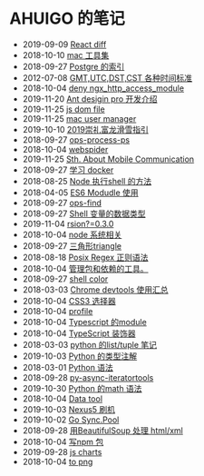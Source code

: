 # AHUIGO 的笔记
- 2019-09-09 [React diff](/b/ria/react-diff) 
- 2018-10-10 [mac 工具集](/b/mac/mac-tool) 
- 2018-09-27 [Postgre 的索引](/b/db/postgre-index) 
- 2012-07-08 [GMT,UTC,DST,CST 各种时间标准](/b/c/shell-time) 
- 2018-10-04 [deny ngx_http_access_module](/b/nginx/nginx-location) 
- 2019-11-20 [Ant desigin pro 开发介绍](/b/ria/umi/umi-antd-pro) 
- 2019-11-25 [js dom file](/b/ria/js-dom-file) 
- 2019-11-25 [mac user manager](/b/mac/mac-user) 
- 2019-10-10 [2019崇礼富龙滑雪指引](/b/life/ski) 
- 2018-09-27 [ops-process-ps](/b/c/ops-process-ps) 
- 2018-10-04 [webspider](/b/py/py-webspider) 
- 2019-11-25 [Sth. About Mobile Communication](/b/life/life-mobile) 
- 2018-09-27 [学习 docker](/b/arch/docker-) 
- 2018-08-25 [Node 执行shell 的方法](/b/ria/node-shell) 
- 2018-04-05 [ES6 Modudle 使用](/b/ria/js-module-es6) 
- 2018-09-27 [ops-find](/b/c/shell-find) 
- 2018-09-27 [Shell 变量的数据类型](/b/c/1.shell-var) 
- 2019-11-04 [rsion?=0.3.0](/b/arch/docker-makefile) 
- 2018-10-04 [node 系统相关](/b/ria/node-os) 
- 2018-09-27 [三角形triangle](/b/math/geo-triangle) 
- 2018-08-18 [Posix Regex 正则语法](/b/code/code-regex) 
- 2018-10-04 [管理包和依赖的工具。](/b/py/py-pkg) 
- 2018-09-27 [shell color](/b/c/shell-color) 
- 2018-03-03 [Chrome devtools 使用汇总](/b/ria/js-debug-chrome) 
- 2018-10-04 [CSS3 选择器](/b/ria/js-css-selector) 
- 2018-10-04 [profile](/b/py/py-profiler) 
- 2018-10-04 [Typescript 的module](/b/ria/ts/ts-module) 
- 2018-10-04 [TypeScript 装饰器](/b/ria/ts/ts-decorator) 
- 2018-03-03 [python 的list/tuple 笔记](/b/py/py-var-list) 
- 2019-10-03 [Python 的类型注解](/b/py/py-type) 
- 2018-03-01 [Python 语法](/b/py/py-expr) 
- 2018-09-28 [py-async-iteratortools](/b/py/py-async-iteratortools) 
- 2019-10-30 [Python 的math 语法](/b/py/math/py-math) 
- 2018-10-04 [Data tool](/b/py/math/py-math-tool) 
- 2019-10-03 [Nexus5 刷机](/b/phone/nexus5) 
- 2019-10-02 [Go Sync.Pool](/b/go/go-pool) 
- 2018-09-28 [用BeautifulSoup 处理 html/xml](/b/py/py-html) 
- 2018-10-04 [写npm 包](/b/ria/node-npm-pkg) 
- 2019-09-28 [js charts](/b/ria/chart) 
- 2018-10-04 [to png](/b/ria/chart-img) 
